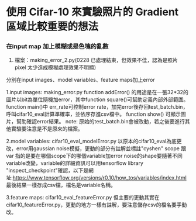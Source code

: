 使用 Cifar-10 來實驗照片的 Gradient 區域比較重要的想法
===
### 在input map 加上模糊或是色塊的亂數
1. 檔案：making_error_2.py(0228 已處理結束，但效果不佳，認為是照片 pixel 太少造成模糊處理效果不明顯)
 
分別在input images、model variables、feature maps加上error

1.input images:  making_error.py
function addError() 的用途是在一張32*32的圖片以bit為單位隨機加error，其中function square()可幫助定義內部外部範圍。
function main()中 err_rate可控制error rate，加完error後存回test_batch.bin，呼叫cifar10_eval計算準確率，並依序存進csv檔中。
function show() 可顯示圖片，幫助確認error結果。
note: 原始的test_batch.bin會被改動，若之後要進行其他實驗要注意是不是原來的檔案。

2.model variables: cifar10_eval_modelError.py
以原本的cifar10_eval為底更改，error用gaussian noise模擬，更動的部分有註解並標註"cyshen"
scope 跟 var 指的是要在哪個scope下的哪個variable加error
noise的shape要隨著不同variable改變，variable的詳細資訊可以用tensorflow library "inspect_checkpoint"確認，以下是網址:https://www.tensorflow.org/versions/r0.10/how_tos/variables/index.html
最後結果一樣存成csv檔，檔名是variable名稱。

3.feature maps: cifar10_eval_featureError.py
但主要的更動其實在cifar10_featureError.py，更動的地方一樣有註解，要注意儲存csv的檔名要手動改。

